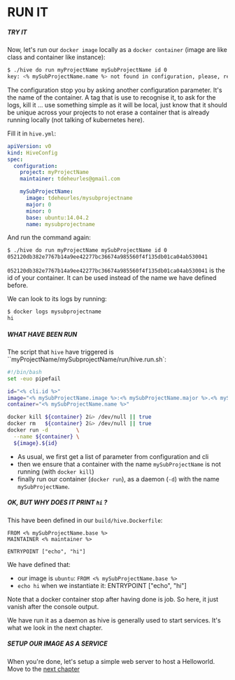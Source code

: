 # RUN IT

##### TRY IT
Now, let's run our `docker image` locally as a `docker container` (image are like class and container like instance):

```bash
$ ./hive do run myProjectName mySubProjectName id 0
key: <% mySubProjectName.name %> not found in configuration, please, rerun with the config parameter
```

The configuration stop you by asking another configuration parameter. It's the name of the container. A tag that is use to recognise it, to ask for the logs, kill it ... use something simple as it will be local, just know that it should be unique across your projects to not erase a container that is already running locally (not talking of kubernetes here).

Fill it in `hive.yml`:
```yaml
apiVersion: v0
kind: HiveConfig
spec:
  configuration:
    project: myProjectName
    maintainer: tdeheurles@gmail.com

    mySubProjectName:
      image: tdeheurles/mysubprojectname
      major: 0
      minor: 0
      base: ubuntu:14.04.2
      name: mysubprojectname
```

And run the command again:
```bash
$ ./hive do run myProjectName mySubProjectName id 0
052120db382e7767b14a9ee42277bc36674a985560f4f135db01ca04ab530041
```
`052120db382e7767b14a9ee42277bc36674a985560f4f135db01ca04ab530041` is the id of your container. It can be used instead of the name we have defined before.

We can look to its logs by running:
```bash
$ docker logs mysubprojectname
hi
```

##### WHAT HAVE BEEN RUN
The script that `hive` have triggered is ``myProjectName/mySubprojectName/run/hive.run.sh`:
```bash
#!/bin/bash
set -euo pipefail

id="<% cli.id %>"
image="<% mySubProjectName.image %>:<% mySubProjectName.major %>.<% mySubProjectName.minor %>"
container="<% mySubProjectName.name %>"

docker kill ${container} 2&> /dev/null || true
docker rm   ${container} 2&> /dev/null || true
docker run -d         \
  --name ${container} \
  ${image}.${id}
```

- As usual, we first get a list of parameter from configuration and cli
- then we ensure that a container with the name `mySubProjectName` is not running (with `docker kill`)
- finally run our container (`docker run`), as a daemon (`-d`) with the name `mySubProjectName`.

##### OK, BUT WHY DOES IT PRINT `hi` ?
This have been defined in our `build/hive.Dockerfile`:
```
FROM <% mySubProjectName.base %>
MAINTAINER <% maintainer %>

ENTRYPOINT ["echo", "hi"]
```
We have defined that: 
- our image is `ubuntu`: `FROM <% mySubProjectName.base %>`
- `echo hi` when we instantiate it: ENTRYPOINT ["echo", "hi"]

Note that a docker container stop after having done is job. So here, it just vanish after the console output.

We have run it as a daemon as hive is generally used to start services. It's what we look in the next chapter. 

##### SETUP OUR IMAGE AS A SERVICE
When you're done, let's setup a simple web server to host a Helloworld. Move to the [next chapter](part4.md)
